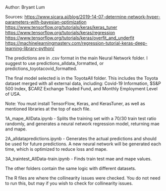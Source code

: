 Author: Bryant Lum

Sources:
https://www.sicara.ai/blog/2019-14-07-determine-network-hyper-parameters-with-bayesian-optimization
https://www.tensorflow.org/tutorials/keras/keras_tuner
https://www.tensorflow.org/tutorials/keras/regression
https://www.tensorflow.org/tutorials/keras/overfit_and_underfit
https://machinelearningmastery.com/regression-tutorial-keras-deep-learning-library-python/

The predictions are in .csv format in the main Neural Network folder. I suggest to use predictions_alldata_formatted, or predictions_toyotacovid_formatted.

The final model selected is in the ToyotaAll folder. This includes the Toyota dataset merged with all external data, 
including: Covid-19 Information, $S&P 500 Index, $CARZ Exchange Traded Fund, and Monthly Employment Level of USA.

Note: You must install TensorFlow, Keras, and KerasTuner, as well as mentioned libraries at the top of each file.

1A_mape_AllData.ipynb - Splits the training set with a 70/30 train test ratio randomly, and generates a neural network regression model, returning mae and mape.

2A_alldatapredictions.ipynb - Generates the actual predictions and should be used for future predictions. A new neural network will be generated each time, 
which is optimized to reduce loss and mape.

3A_traintest_AllData-train.ipynb - Finds train test mae and mape values.

The other folders contain the same logic with different datasets.

The R files are where the collinearity issues were checked. You do not need to run this, but may if you wish to check for collinearity issues.
